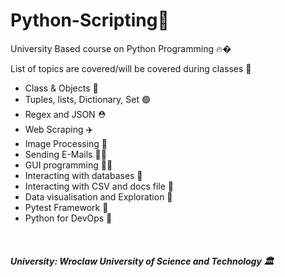 # Python-Scripting🎯
University Based course on Python Programming 🔥� <br>

List of topics are covered/will be covered during classes 🎒
<br>
* Class & Objects 📗<br>
* Tuples, lists, Dictionary, Set 🟢<br>
* Regex and JSON ⛑️<br>
* Web Scraping ✈️<br>
* Image Processing 🥇<br>
* Sending E-Mails 🧑‍🎨<br>
* GUI programming 👨‍🎓<br>
* Interacting with databases 📆<br>
* Interacting with CSV and docs file 📁<br>
* Data visualisation and Exploration 📂<br>
* Pytest Framework 🎒
* Python for DevOps 🧰
<br>
<h5>University: Wroclaw University of Science and Technology 🏛️</h5>
<br>
